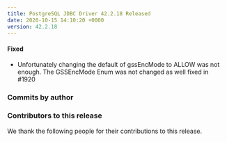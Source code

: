 ```yaml
---
title: PostgreSQL JDBC Driver 42.2.18 Released
date: 2020-10-15 14:10:20 +0000
version: 42.2.18
---
```


#### Fixed

* Unfortunately changing the default of gssEncMode to ALLOW was not enough. The GSSEncMode Enum was not changed as well
fixed in #1920

<!--more-->

### Commits by author

### Contributors to this release

We thank the following people for their contributions to this release.
